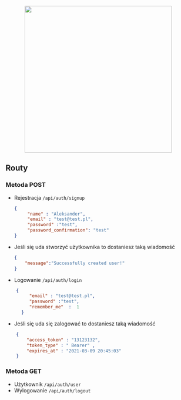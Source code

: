 
<p align="center"><a href="https://laravel.com" target="_blank"><img src="https://raw.githubusercontent.com/laravel/art/master/logo-lockup/5%20SVG/2%20CMYK/1%20Full%20Color/laravel-logolockup-cmyk-red.svg" width="400"></a></p>


## Routy  
### Metoda POST
- Rejestracja `/api/auth/signup`  
	```json
	{    
		 "name" : "Aleksander",    
		 "email" : "test@test.pl",   
		 "password" :"test",  
		 "password_confirmation": "test"    
	}
	```
 - Jeśli się uda stworzyć użytkownika to dostaniesz taką wiadomość
	  ```json
	  {
		  "message":"Successfully created user!"
	  } 
	  ```
- Logowanie `/api/auth/login  `
``` json
	{    
		 "email" : "test@test.pl",   
		 "password" :"test",  
		 "remember_me"  :  1  
	  } 
 ```
- Jeśli się uda się zalogować to dostaniesz taką wiadomość
```json 
	{
		"access_token" : "13123132",  
		"token_type" : " Bearer" ,  
		"expires_at" : "2021-03-09 20:45:03"
	}
```
###  Metoda GET
- Użytkownik `/api/auth/user`  
- Wylogowanie `/api/auth/logout`  
